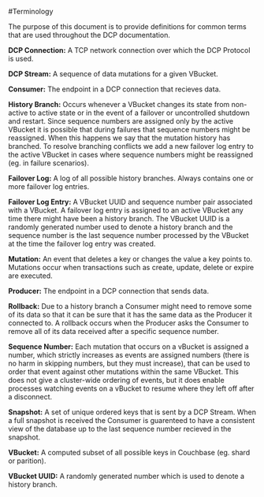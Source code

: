 #Terminology

The purpose of this document is to provide definitions for common terms that are used throughout the DCP documentation.

**DCP Connection:** A TCP network connection over which the DCP Protocol is used. 

**DCP Stream:** A sequence of data mutations for a given VBucket.

**Consumer:** The endpoint in a DCP connection that recieves data.

**History Branch:** Occurs whenever a VBucket changes its state from non-active to active state or in the event of a failover or uncontrolled shutdown and restart. Since sequence numbers are assigned only by the active VBucket it is possible that during failures that sequence numbers might be reassigned. When this happens we say that the mutation history has branched. To resolve branching conflicts we add a new failover log entry to the active VBucket in cases where sequence numbers might be reassigned (eg. in failure scenarios).

**Failover Log:** A log of all possible history branches. Always contains one or more failover log entries.

**Failover Log Entry:** A VBucket UUID and sequence number pair associated with a VBucket. A failover log entry is assigned to an active VBucket any time there might have been a history branch. The VBucket UUID is a randomly generated number used to denote a history branch and the sequence number is the last sequence number processed by the VBucket at the time the failover log entry was created.

**Mutation:** An event that deletes a key or changes the value a key points to. Mutations occur when transactions such as create, update, delete or expire are executed.

**Producer:** The endpoint in a DCP connection that sends data.

**Rollback:** Due to a history branch a Consumer might need to remove some of its data so that it can be sure that it has the same data as the Producer it connected to. A rollback occurs when the Producer asks the Consumer to remove all of its data received after a specific sequence number.

**Sequence Number:** Each mutation that occurs on a vBucket is assigned a number, which strictly increases as events are assigned numbers (there is no harm in skipping numbers, but they must increase), that can be used to order that event against other mutations within the same VBucket. This does not give a cluster-wide ordering of events, but it does enable processes watching events on a vBucket to resume where they left off after a disconnect.

**Snapshot:** A set of unique ordered keys that is sent by a DCP Stream. When a full snapshot is received the Consumer is guarenteed to have a consistent view of the database up to the last sequence number recieved in the snapshot.

**VBucket:** A computed subset of all possible keys in Couchbase (eg. shard or parition).

**VBucket UUID:** A randomly generated number which is used to denote a history branch.


